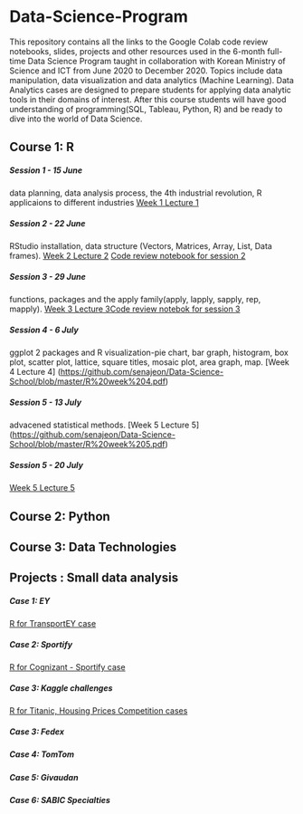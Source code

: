 # Data-Science-Program 

This repository contains all the links to the Google Colab code review notebooks, slides, projects and other resources used in the 6-month full-time Data Science 
Program taught in collaboration with Korean Ministry of Science and ICT from June 2020 to December 2020.
Topics include data manipulation, data visualization and data analytics (Machine Learning). Data Analytics cases are designed 
to prepare students for applying data analytic tools in their domains of interest. After this course students will have good understanding 
of programming(SQL, Tableau, Python, R) and be ready to dive into the world of Data Science. 

## Course 1: R 

##### Session 1 - 15 June
data planning, data analysis process, the 4th industrial revolution, R applicaions to different industries [Week 1 Lecture 1](https://github.com/senajeon/Data-Science-School/blob/master/R%20week%201.pdf)

##### Session 2 - 22 June
RStudio installation, data structure (Vectors, Matrices, Array, List, Data frames). [Week 2 Lecture 2](https://github.com/senajeon/Data-Science-School/blob/master/R%20week%202.pdf) [Code review notebook for session 2](https://colab.research.google.com/drive/185vcHJzAKCbko37MG-QkcxoiIkRZDANT#scrollTo=gMKQCwNglkHe)

##### Session 3 - 29 June
functions, packages and the apply family(apply, lapply, sapply, rep, mapply). [Week 3 Lecture 3](https://github.com/senajeon/Data-Science-School/blob/master/R%20week%203.pdf)[Code review notebok for session 3](https://colab.research.google.com/drive/1l6TG8E5Mjm7pyRmXjahZRtAwlUO5twGy#scrollTo=4qYrAjhK4I3L&uniqifier=2)

##### Session 4 - 6 July
ggplot 2 packages and R visualization-pie chart, bar graph, histogram, box plot, scatter plot, lattice, square titles, mosaic plot, area graph, map. [Week 4 Lecture 4] (https://github.com/senajeon/Data-Science-School/blob/master/R%20week%204.pdf)
 
##### Session 5 - 13 July 
advacened statistical methods. [Week 5 Lecture 5] (https://github.com/senajeon/Data-Science-School/blob/master/R%20week%205.pdf)

##### Session 5 - 20 July 
[Week 5 Lecture 5](https://github.com/senajeon/Data-Science-School/blob/master/R%20week%205.pdf)

## Course 2: Python 

## Course 3: Data Technologies 

## Projects : Small data analysis 

##### Case 1: EY 
[R for TransportEY case](https://colab.research.google.com/drive/1d0jfqrtZSD5Zk2A6Qx802bhI2FBzhnMi#scrollTo=yEx4m4lmDe-4) 

##### Case 2: Sportify 
[R for Cognizant - Sportify case](https://colab.research.google.com/drive/1xTFBaoqvhaviLRf6bPslDpaMXvTsRVLK)

##### Case 3: Kaggle challenges
[R for Titanic, Housing Prices Competition cases](https://colab.research.google.com/drive/1fdy9yqUYVOuRKgQCmFpbuRhYCnYa_kXk)

##### Case 3: Fedex 
##### Case 4: TomTom 
##### Case 5: Givaudan 
##### Case 6: SABIC Specialties 
